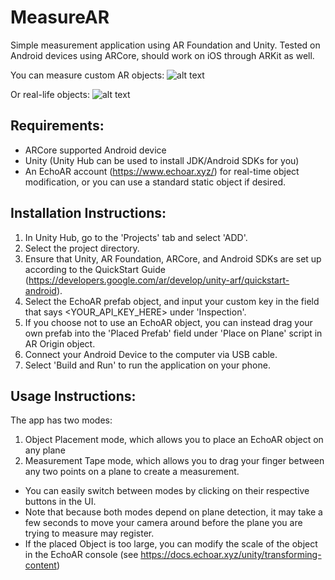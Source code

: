 # MeasureAR
Simple measurement application using AR Foundation and Unity. Tested on Android devices using ARCore, should work on iOS through ARKit as well.

You can measure custom AR objects:
![alt text](https://imgur.com/a/Xevz9gH)

Or real-life objects:
![alt text](https://imgur.com/a/7jNYaql)


## Requirements:
- ARCore supported Android device
- Unity (Unity Hub can be used to install JDK/Android SDKs for you)
- An EchoAR account (https://www.echoar.xyz/) for real-time object modification, or you can use a standard static object if desired.

## Installation Instructions:
1. In Unity Hub, go to the 'Projects' tab and select 'ADD'.
2. Select the project directory.
3. Ensure that Unity, AR Foundation, ARCore, and Android SDKs are set up according to the QuickStart Guide (https://developers.google.com/ar/develop/unity-arf/quickstart-android).
4. Select the EchoAR prefab object, and input your custom key in the field that says <YOUR_API_KEY_HERE> under 'Inspection'.
5. If you choose not to use an EchoAR object, you can instead drag your own prefab into the 'Placed Prefab' field under 'Place on Plane' script in AR Origin object.
6. Connect your Android Device to the computer via USB cable.
7. Select 'Build and Run' to run the application on your phone.

## Usage Instructions:
The app has two modes:
1. Object Placement mode, which allows you to place an EchoAR object on any plane
2. Measurement Tape mode, which allows you to drag your finger between any two points on a plane to create a measurement.

- You can easily switch between modes by clicking on their respective buttons in the UI. 
- Note that because both modes depend on plane detection, it may take a few seconds to move your camera around before the plane you are trying to measure may register.
- If the placed Object is too large, you can modify the scale of the object in the EchoAR console (see https://docs.echoar.xyz/unity/transforming-content)
